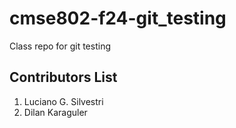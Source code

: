 # cmse802-f24-git_testing
Class repo for git testing


## Contributors List

1. Luciano G. Silvestri
2. Dilan Karaguler
